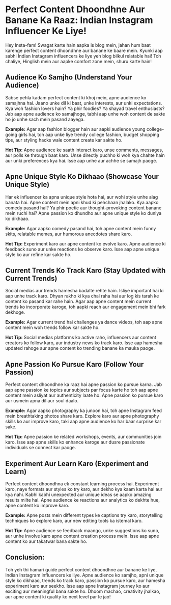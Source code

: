 # Perfect Content Dhoondhne Aur Banane Ka Raaz: Indian Instagram Influencer Ke Liye!

Hey Insta-fam! Swagat karte hain aapka is blog mein, jahan hum baat karenge perfect content dhoondhne aur banane ke baare mein. Kyunki aap sabhi Indian Instagram influencers ke liye yeh blog bilkul relatable hai! Toh chaliye, Hinglish mein aur aapke comfort zone mein, shuru karte hain!

## Audience Ko Samjho (Understand Your Audience)

Sabse pehla kadam perfect content ki khoj mein, apne audience ko samajhna hai. Jaano unke dil ki baat, unke interests, aur unki expectations. Kya woh fashion lovers hain? Ya phir foodies? Ya shayad travel enthusiasts? Jab aap apne audience ko samajhoge, tabhi aap unhe woh content de sakte ho jo unhe sach mein pasand aayega.

**Example:** Agar aap fashion blogger hain aur aapki audience young college-going girls hai, toh aap unke liye trendy college fashion, budget shopping tips, aur styling hacks wale content create kar sakte ho.

**Hot Tip:** Apne audience ke saath interact karo, unse comments, messages, aur polls ke through baat karo. Unse directly puchho ki woh kya chahte hain aur unki preferences kya hai. Isse aap unhe aur achhe se samajh paoge.

## Apne Unique Style Ko Dikhaao (Showcase Your Unique Style)

Har ek influencer ka apna unique style hota hai, aur wohi style unhe alag banata hai. Apne content mein apni khud ki pehchaan jhalako. Kya aapko comedy pasand hai? Ya phir poetic aur thought-provoking content banane mein ruchi hai? Apne passion ko dhundho aur apne unique style ko duniya ko dikhaao.

**Example:** Agar aapko comedy pasand hai, toh apne content mein funny skits, relatable memes, aur humorous anecdotes share karo.

**Hot Tip:** Experiment karo aur apne content ko evolve karo. Apne audience ki feedback suno aur unke reactions ko observe karo. Isse aap apne unique style ko aur refine kar sakte ho.

## Current Trends Ko Track Karo (Stay Updated with Current Trends)

Social medias aur trends hamesha badalte rehte hain. Isliye important hai ki aap unhe track karo. Dhyan rakho ki kya chal raha hai aur log kis tarah ke content ko pasand kar rahe hain. Agar aap apne content mein current trends ko incorporate karoge, toh aapki reach aur engagement mein bhi fark dekhoge.

**Example:** Agar current trend hai challenges ya dance videos, toh aap apne content mein woh trends follow kar sakte ho.

**Hot Tip:** Social medias platforms ko active raho, influencers aur content creators ko follow karo, aur industry news ko track karo. Isse aap hamesha updated rahoge aur apne content ko trending banane ka mauka paoge.

## Apne Passion Ko Pursue Karo (Follow Your Passion)

Perfect content dhoondhne ka raaz hai apne passion ko pursue karna. Jab aap apne passion ke topics aur subjects par focus karte ho toh aap apne content mein asliyat aur authenticity laate ho. Apne passion ko pursue karo aur usmein apna dil aur soul daalo.

**Example:** Agar aapko photography ka junoon hai, toh apne Instagram feed mein breathtaking photos share karo. Explore karo aur apne photography skills ko aur improve karo, taki aap apne audience ko har baar surprise kar sake.

**Hot Tip:** Apne passion ke related workshops, events, aur communities join karo. Isse aap apne skills ko enhance karoge aur dusre passionate individuals se connect kar paoge.

## Experiment Aur Learn Karo (Experiment and Learn)

Perfect content dhoondhna ek constant learning process hai. Experiment karo, naye formats aur styles ko try karo, aur dekho kya kaam karta hai aur kya nahi. Kabhi kabhi unexpected aur unique ideas se aapko amazing results milte hai. Apne audience ke reactions aur analytics ko dekhte hue, apne content ko improve karo.

**Example:** Apne posts mein different types ke captions try karo, storytelling techniques ko explore karo, aur new editing tools ka istemal karo.

**Hot Tip:** Apne audience se feedback maango, unke suggestions ko suno, aur unhe involve karo apne content creation process mein. Isse aap apne content ko aur takatwar bana sakte ho.

## Conclusion:

Toh yeh thi hamari guide perfect content dhoondhne aur banane ke liye, Indian Instagram influencers ke liye. Apne audience ko samjho, apni unique style ko dikhaao, trends ko track karo, passion ko pursue karo, aur hamesha experiment karo aur seekho. Isse aap apne Instagram journey ko aur exciting aur meaningful bana sakte ho. Dhoom machao, creativity jhalkao, aur apne content ki quality ko next level par le jao!
